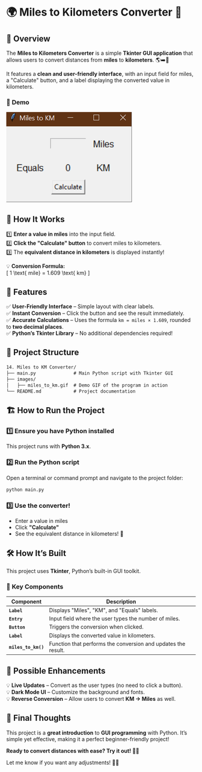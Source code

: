 # 🌍 **Miles to Kilometers Converter** 🔢  

## 📌 **Overview**  

The **Miles to Kilometers Converter** is a simple **Tkinter GUI application** that allows users to convert distances from **miles** to **kilometers**. 🌎➡️📏  

It features a **clean and user-friendly interface**, with an input field for miles, a "Calculate" button, and a label displaying the converted value in kilometers.  

### 🎥 **Demo**  
![Miles to KM Converter](images/miles_to_km.gif)  

## 🚀 **How It Works**  

1️⃣ **Enter a value in miles** into the input field.  
2️⃣ **Click the "Calculate" button** to convert miles to kilometers.  
3️⃣ The **equivalent distance in kilometers** is displayed instantly!  

💡 **Conversion Formula:**  
\[
1 \text{ mile} = 1.609 \text{ km}
\]

## 📌 **Features**  

✅ **User-Friendly Interface** – Simple layout with clear labels.  
✅ **Instant Conversion** – Click the button and see the result immediately.  
✅ **Accurate Calculations** – Uses the formula `km = miles × 1.609`, rounded to **two decimal places**.  
✅ **Python’s Tkinter Library** – No additional dependencies required!  

## 📁 **Project Structure**  

```
14. Miles to KM Converter/
├── main.py              # Main Python script with Tkinter GUI
├── images/
│   ├── miles_to_km.gif  # Demo GIF of the program in action
└── README.md            # Project documentation
```

## 🏗️ **How to Run the Project**  

### 1️⃣ **Ensure you have Python installed**  
This project runs with **Python 3.x**.  

### 2️⃣ **Run the Python script**  
Open a terminal or command prompt and navigate to the project folder:  

```bash
python main.py
```

### 3️⃣ **Use the converter!**  
- Enter a value in miles  
- Click **"Calculate"**  
- See the equivalent distance in kilometers! 🎉  

## 🛠️ **How It’s Built**  

This project uses **Tkinter**, Python’s built-in GUI toolkit.  

### 🔹 **Key Components**  

| Component        | Description |
|-----------------|-------------|
| **`Label`**     | Displays "Miles", "KM", and "Equals" labels. |
| **`Entry`**     | Input field where the user types the number of miles. |
| **`Button`**    | Triggers the conversion when clicked. |
| **`Label`**     | Displays the converted value in kilometers. |
| **`miles_to_km()`** | Function that performs the conversion and updates the result. |

## 🎨 **Possible Enhancements**  

💡 **Live Updates** – Convert as the user types (no need to click a button).  
💡 **Dark Mode UI** – Customize the background and fonts.  
💡 **Reverse Conversion** – Allow users to convert **KM → Miles** as well.  

## 🎯 **Final Thoughts**  

This project is a **great introduction** to **GUI programming** with Python. It’s simple yet effective, making it a perfect beginner-friendly project!  

**Ready to convert distances with ease? Try it out! 🚀📏**  

Let me know if you want any adjustments! 🎉🔢